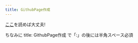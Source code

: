 ```yaml
---
title: GithubPage作成
---
```


[ここ](https://help.github.com/articles/creating-pages-with-the-automatic-generator/)を読めば大丈夫!

ちなみに
title: GithubPage作成
で「:」の後には半角スペース必須
